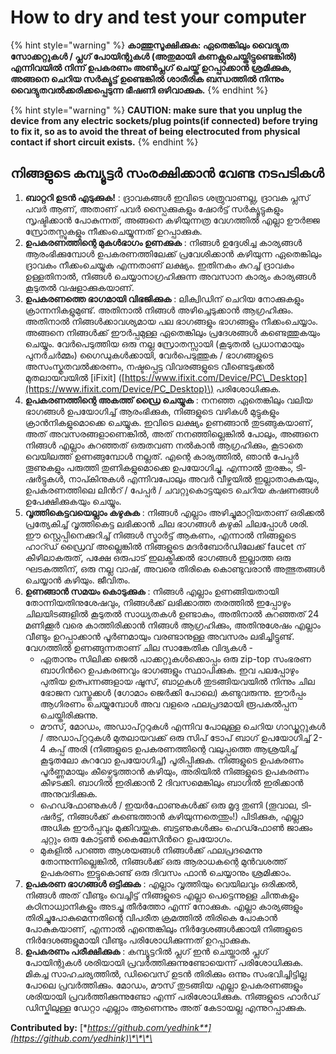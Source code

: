 # How to dry and test your computer

{% hint style="warning" %}
**കാത്തുസൂക്ഷിക്കുക: ഏതെങ്കിലും വൈദ്യുത സോക്കറ്റുകൾ / പ്ലഗ് പോയിന്റുകൾ \(അതുമായി കണക്റ്റുചെയ്തിട്ടുണ്ടെങ്കിൽ\) എന്നിവയിൽ നിന്ന് ഉപകരണം അൺപ്ലഗ് ചെയ്ത് ഉറപ്പാക്കാൻ ശ്രമിക്കുക, അങ്ങനെ ചെറിയ സർക്യൂട്ട് ഉണ്ടെങ്കിൽ ശാരീരിക ബന്ധത്തിൽ നിന്നും വൈദ്യുതവൽക്കരിക്കപ്പെടുന്ന ഭീഷണി ഒഴിവാക്കുക.**
{% endhint %}

{% hint style="warning" %}
**CAUTION: make sure that you unplug the device from any electric sockets/plug points\(if connected\) before trying to fix it, so as to avoid the threat of being electrocuted from physical contact if short circuit exists.**
{% endhint %}

## നിങ്ങളുടെ കമ്പ്യൂട്ടർ സംരക്ഷിക്കാൻ വേണ്ട നടപടികൾ

1. **ബാറ്ററി ഉടൻ എടുക്കുക!** : ദ്രാവകങ്ങൾ ഇവിടെ ശത്രുവാണല്ല, ദ്രാവക പ്ലസ് പവർ ആണ്, അതാണ് പവർ സ്പൈക്കുകളും ഷോർട്ട് സർക്യൂട്ടുകളും സൃഷ്ടിക്കാൻ പോകുന്നത്, അങ്ങനെ കഴിയുന്നത്ര വേഗത്തിൽ എല്ലാ ഊർജ്ജ സ്രോതസ്സുകളും നീക്കംചെയ്യുന്നത് ഉറപ്പാക്കുക.
2. **ഉപകരണത്തിന്റെ മുകൾഭാഗം ഉണക്കുക** : നിങ്ങൾ ഉദ്ദേശിച്ച കാര്യങ്ങൾ ആരംഭിക്കുമ്പോൾ ഉപകരണത്തിലേക്ക് പ്രവേശിക്കാൻ കഴിയുന്ന ഏതെങ്കിലും ദ്രാവകം നീക്കംചെയ്യുക എന്നതാണ് ലക്ഷ്യം. ഇതിനകം കുറച്ച് ദ്രാവകം ഉള്ളതിനാൽ, നിങ്ങൾ ചെയ്യാനാഗ്രഹിക്കുന്ന അവസാന കാര്യം കാര്യങ്ങൾ കൂടുതൽ വഷളാക്കുകയാണ്.
3. **ഉപകരണത്തെ ഭാഗമായി വിഭജിക്കുക** : ലിക്വിഡിന് ചെറിയ നോക്കുകളും ക്രാന്നനികളുമുണ്ട്. അതിനാൽ നിങ്ങൾ അഴിച്ചെടുക്കാൻ ആഗ്രഹിക്കും. അതിനാൽ നിങ്ങൾക്കാവശ്യമായ പല ഭാഗങ്ങളും ഭാഗങ്ങളും നീക്കംചെയ്യാം. അങ്ങനെ നിങ്ങൾക്ക് ഈർപ്പമുള്ള ഏതെങ്കിലും പ്രദേശങ്ങൾ കണ്ടെത്തുകയും ചെയ്യും. വേർപെടുത്തിയ ഒരു നല്ല സ്രോതസ്സായി \(കൂടുതൽ പ്രധാനമായും പുനർചർമ്മം\) ഗൈഡുകൾക്കായി, വേർപെടുത്തുക / ഭാഗങ്ങളുടെ അസംസ്കൃതവൽക്കരണം, നഷ്ടപ്പെട്ട വിവരങ്ങളുടെ വീണ്ടെടുക്കൽ മുതലായവയിൽ \[iFixit\] \([https://www.ifixit.com/Device/PC\_Desktop](https://www.ifixit.com/Device/PC_Desktop)\) പരിശോധിക്കുക.
4. **ഉപകരണത്തിന്റെ അകത്ത് ഡ്രൈ ചെയ്യുക** : നനഞ്ഞ ഏതെങ്കിലും വലിയ ഭാഗങ്ങൾ ഉപയോഗിച്ച് ആരംഭിക്കുക, നിങ്ങളുടെ വഴികൾ മുട്ടുകളും ക്രാൻനികളുമൊക്കെ ചെയ്യുക. ഇവിടെ ലക്ഷ്യം ഉണങ്ങാൻ തുടങ്ങുകയാണ്, അത് അവസരങ്ങളാണെങ്കിൽ, അത് നനഞ്ഞില്ലെങ്കിൽ പോലും, അങ്ങനെ നിങ്ങൾ എല്ലാം കുറഞ്ഞത് ഒരുതവണ നൽകാൻ ആഗ്രഹിക്കും, കൂടാതെ വെയിലത്ത് ഉണങ്ങുമ്പോൾ നല്ലത്. എന്റെ കാര്യത്തിൽ, ഞാൻ പേപ്പർ തൂണുകളും പരുത്തി തുണികളുമൊക്കെ ഉപയോഗിച്ചു. എന്നാൽ തുരങ്കം, ടി-ഷർട്ടുകൾ, നാപ്കിനുകൾ എന്നിവപോലും അവർ വീഴ്ചയിൽ ഇല്ലാതാകുകയും, ഉപകരണത്തിലെ ലിൻറ് / പേപ്പർ / ചവറ്റുകൊട്ടയുടെ ചെറിയ കഷണങ്ങൾ ഉപേക്ഷിക്കുകയും ചെയ്യും.
5. **വൃത്തികെട്ടവയെല്ലാം കഴുകുക** : നിങ്ങൾ എല്ലാം അഴിച്ചുമാറ്റിയതാണ് ഒരിക്കൽ പ്രത്യേകിച്ച് വൃത്തികെട്ട ലഭിക്കാൻ ചില ഭാഗങ്ങൾ കഴുകി ചിലപ്പോൾ ശരി. ഈ സ്റ്റെപ്പിനെക്കുറിച്ച് നിങ്ങൾ സ്മാർട്ട് ആകണം, എന്നാൽ നിങ്ങളുടെ ഹാറ്ഡ് ഡ്രൈവ് അല്ലെങ്കിൽ നിങ്ങളുടെ മദർബോർഡിലേക്ക് faucet ന് കീഴിലാകരുത്, പക്ഷേ ഒരുപാട് ഇലക്ട്രിക്കൽ ഭാഗങ്ങൾ ഇല്ലാത്ത ഒരു ഘടകത്തിന്, ഒരു നല്ല വാഷ്, അവരെ തിരികെ കൊണ്ടുവരാൻ അത്ഭുതങ്ങൾ ചെയ്യാൻ കഴിയും. ജീവിതം.
6. **ഉണങ്ങാൻ സമയം കൊടുക്കുക** : നിങ്ങൾ എല്ലാം ഉണങ്ങിയതായി തോന്നിയതിനുശേഷവും, നിങ്ങൾക്ക് ലഭിക്കാത്ത തരത്തിൽ ഇപ്പോഴും ചിലയിടങ്ങളിൽ കൂടുതൽ സാധ്യതകൾ ഉണ്ടാകും, അതിനാൽ കുറഞ്ഞത് 24 മണിക്കൂർ വരെ കാത്തിരിക്കാൻ നിങ്ങൾ ആഗ്രഹിക്കും, അതിനുശേഷം എല്ലാം വീണ്ടും ഉറപ്പാക്കാൻ പൂർണമായും വരണ്ടാനുള്ള അവസരം ലഭിച്ചിട്ടുണ്ട്. വേഗത്തിൽ ഉണങ്ങുന്നതാണ് ചില സാങ്കേതിക വിദ്യകൾ -
   * ഏതാനും സിലിക്ക ജെൽ പാക്കറ്റുകൾക്കൊപ്പം ഒരു zip-top സംഭരണ ബാഗിൻറെ ഉപകരണവും ഭാഗങ്ങളും സ്ഥാപിക്കുക. ഇവ പലപ്പോഴും പുതിയ ഉത്പന്നങ്ങളായ ഷൂസ്, ബാഗുകൾ തുടങ്ങിയവയിൽ നിന്നും ചില ഭോജന വസ്തുക്കൾ \(ഗോമാം ജെർക്കി പോലെ\) കണ്ടുവരുന്നു. ഈർപ്പം ആഗിരണം ചെയ്യുമ്പോൾ അവ വളരെ ഫലപ്രദമായി രൂപകൽപ്പന ചെയ്തിരിക്കുന്നു.  
   * മൗസ്, മോഡം, അഡാപ്റ്ററുകൾ എന്നിവ പോലുള്ള ചെറിയ ഗാഡ്ജറ്റുകൾ / അഡാപ്റ്ററുകൾ മുതലായവക്ക് ഒരു സിപ് ടോപ് ബാഗ് ഉപയോഗിച്ച് 2-4 കപ്പ് അരി \(നിങ്ങളുടെ ഉപകരണത്തിന്റെ വലുപ്പത്തെ ആശ്രയിച്ച് കൂടുതലോ കുറവോ ഉപയോഗിച്ച്\) പൂരിപ്പിക്കുക. നിങ്ങളുടെ ഉപകരണം പൂർണ്ണമായും കീഴ്പെടുത്താൻ കഴിയും, അരിയിൽ നിങ്ങളുടെ ഉപകരണം കീഴടക്കി. ബാഗിൽ ഇരിക്കാൻ 2 ദിവസമെങ്കിലും ബാഗിൽ ഇരിക്കാൻ അനുവദിക്കുക.  
   * ഹെഡ്ഫോണുകൾ / ഇയർഫോണുകൾക്ക് ഒരു മൃദു തുണി \(തൂവാല, ടി-ഷർട്ട്, നിങ്ങൾക്ക് കണ്ടെത്താൻ കഴിയുന്നതെന്തും!\) പിടിക്കുക, എല്ലാ അധിക ഈർപ്പവും മുക്കിവയ്ക്കുക. ബട്ടണുകൾക്കും ഹെഡ്ഫോൺ ജാക്കും ചുറ്റും ഒരു കോട്ടൺ കൈലേസിൻറെ ഉപയോഗം.  
   * മുകളിൽ പറഞ്ഞ ആശയങ്ങൾ നിങ്ങൾക്ക് ഫലപ്രദമെന്നു തോന്നുന്നില്ലെങ്കിൽ, നിങ്ങൾക്ക് ഒരു ആരാധകന്റെ മുൻവശത്ത് ഉപകരണം ഇട്ടുകൊണ്ട് ഒരു ദിവസം ഫാൻ ചെയ്യാനും ശ്രമിക്കാം.  
7. **ഉപകരണ ഭാഗങ്ങൾ ഒട്ടിക്കുക** : എല്ലാം വൃത്തിയും വെയിലവും ഒരിക്കൽ, നിങ്ങൾ അത് വീണ്ടും വെച്ചിട്ട് നിങ്ങളുടെ എല്ലാ പെട്ടെന്നുള്ള ചിന്തകളും കഠിനാധ്വാനികളും അടച്ചു തീർത്തോ എന്ന് നോക്കുക. എല്ലാ കാര്യങ്ങളും തിരിച്ചുപോകുമെന്നതിന്റെ വിപരീത ക്രമത്തിൽ തിരികെ പോകാൻ പോകുകയാണ്, എന്നാൽ എന്തെങ്കിലും നിർദ്ദേശങ്ങൾക്കായി നിങ്ങളുടെ നിർദേശങ്ങളുമായി വീണ്ടും പരിശോധിക്കുന്നത് ഉറപ്പാക്കുക.
8. **ഉപകരണം പരീക്ഷിക്കുക** : കമ്പ്യൂട്ടറിൽ പ്ലഗ് ഇൻ ചെയ്താൽ പ്ലഗ് പോയിന്റുകൾ ശരിയായി പ്രവർത്തിക്കുന്നുണ്ടോയെന്ന് പരിശോധിക്കുക. മികച്ച സാഹചര്യത്തിൽ, ഡിവൈസ് ഉടൻ തിരിക്കും ഒന്നും സംഭവിച്ചിട്ടില്ല പോലെ പ്രവർത്തിക്കും. മോഡം, മൗസ് തുടങ്ങിയ എല്ലാ ഉപകരണങ്ങളും ശരിയായി പ്രവർത്തിക്കുന്നുണ്ടോ എന്ന് പരിശോധിക്കുക. നിങ്ങളുടെ ഹാർഡ് ഡിസ്കിലുള്ള ഡേറ്റാ എല്ലാം ആണെന്നും അത് കേടായല്ല എന്നുറപ്പാക്കുക.

**Contributed by:** [**https://github.com/yedhink**](https://github.com/yedhink)\*\*\*\*
